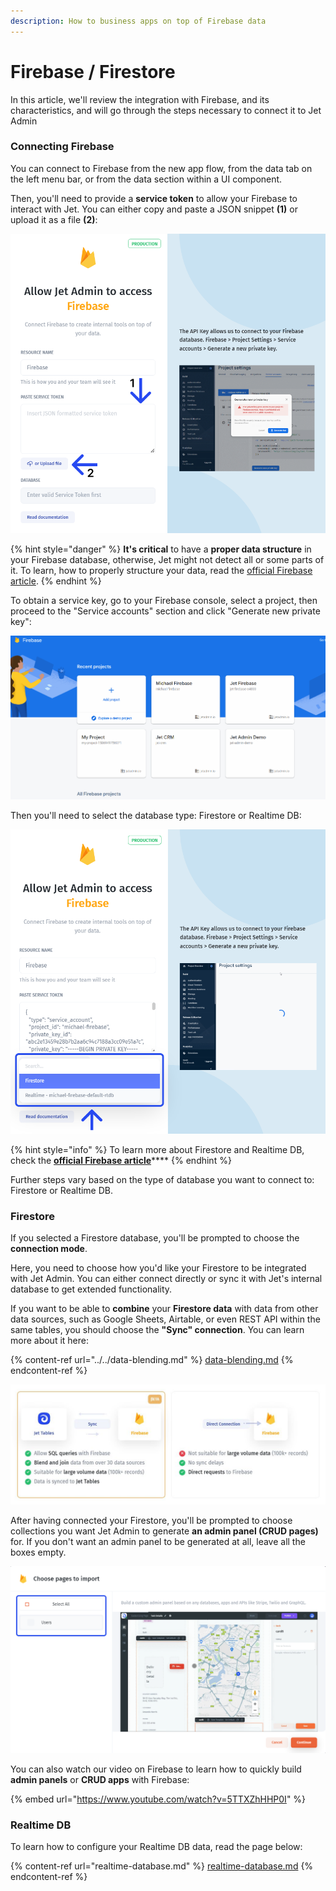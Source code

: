 ```yaml
---
description: How to business apps on top of Firebase data
---
```


# Firebase / Firestore

In this article, we'll review the integration with Firebase, and its characteristics, and will go through the steps necessary to connect it to Jet Admin

### Connecting Firebase

You can connect to Firebase from the new app flow, from the data tab on the left menu bar, or from the data section within a UI component.

Then, you'll need to provide a **service token** to allow your Firebase to interact with Jet. You can either copy and paste a JSON snippet **(1)** or upload it as a file **(2)**:

![](../../../.gitbook/assets/xngfhy.png)

{% hint style="danger" %}
**It's critical** to have a **proper data structure** in your Firebase database, otherwise, Jet might not detect all or some parts of it. To learn, how to properly structure your data, read the [official Firebase article](https://firebase.google.com/docs/database/web/structure-data).
{% endhint %}

To obtain a service key, go to your Firebase console, select a project, then proceed to the "Service accounts" section and click "Generate new private key":

![](../../../.gitbook/assets/dtxhfgy.gif)

Then you'll need to select the database type: Firestore or Realtime DB:

![](../../../.gitbook/assets/tjhyu.png)

{% hint style="info" %}
To learn more about Firestore and Realtime DB, check the [**official Firebase article**](https://firebase.google.com/docs/database/rtdb-vs-firestore)****
{% endhint %}

Further steps vary based on the type of database you want to connect to: Firestore or Realtime DB.

### Firestore

If you selected a Firestore database, you'll be prompted to choose the **connection mode**.

Here, you need to choose how you'd like your Firestore to be integrated with Jet Admin. You can either connect directly or sync it with Jet's internal database to get extended functionality.&#x20;

If you want to be able to **combine** your **Firestore data** with data from other data sources, such as Google Sheets, Airtable, or even REST API within the same tables, you should choose the **"Sync" connection**. You can learn more about it here:

{% content-ref url="../../data-blending.md" %}
[data-blending.md](../../data-blending.md)
{% endcontent-ref %}

![](../../../.gitbook/assets/xgncf.JPG)

After having connected your Firestore, you'll be prompted to choose collections you want Jet Admin to generate **an admin panel (CRUD pages)** for. If you don't want an admin panel to be generated at all, leave all the boxes empty.

![](../../../.gitbook/assets/cfmgvyn.png)

You can also watch our video on Firebase to learn how to quickly build **admin panels** or **CRUD apps** with Firebase:&#x20;

{% embed url="https://www.youtube.com/watch?v=5TTXZhHHP0I" %}

### Realtime DB

To learn how to configure your Realtime DB data, read the page below:

{% content-ref url="realtime-database.md" %}
[realtime-database.md](realtime-database.md)
{% endcontent-ref %}
